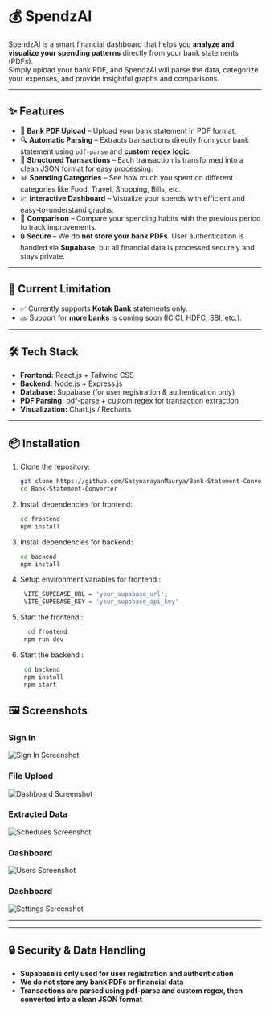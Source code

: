 # 💰 SpendzAI  

SpendzAI is a smart financial dashboard that helps you **analyze and visualize your spending patterns** directly from your bank statements (PDFs).  
Simply upload your bank PDF, and SpendzAI will parse the data, categorize your expenses, and provide insightful graphs and comparisons.  

---

## ✨ Features
- 📂 **Bank PDF Upload** – Upload your bank statement in PDF format.  
- 🔍 **Automatic Parsing** – Extracts transactions directly from your bank statement using `pdf-parse` and **custom regex logic**.  
- 🧾 **Structured Transactions** – Each transaction is transformed into a clean JSON format for easy processing.  
- 📊 **Spending Categories** – See how much you spent on different categories like Food, Travel, Shopping, Bills, etc.  
- 📈 **Interactive Dashboard** – Visualize your spends with efficient and easy-to-understand graphs.  
- 🔄 **Comparison** – Compare your spending habits with the previous period to track improvements.  
- 🔒 **Secure** – We do **not store your bank PDFs**. User authentication is handled via **Supabase**, but all financial data is processed securely and stays private.  

---

## 🚧 Current Limitation
- ✅ Currently supports **Kotak Bank** statements only.  
- 🔜 Support for **more banks** is coming soon (ICICI, HDFC, SBI, etc.).  

---

## 🛠️ Tech Stack
- **Frontend:** React.js + Tailwind CSS  
- **Backend:** Node.js + Express.js  
- **Database:** Supabase (for user registration & authentication only)  
- **PDF Parsing:** [pdf-parse](https://www.npmjs.com/package/pdf-parse) + custom regex for transaction extraction  
- **Visualization:** Chart.js / Recharts  

---

## 📦 Installation

1. Clone the repository:
   ```bash
   git clone https://github.com/SatynarayanMaurya/Bank-Statement-Converter.git
   cd Bank-Statement-Converter
   ```
2. Install dependencies for frontend:
   ```bash
   cd frontend
   npm install
   ```
3. Install dependencies for backend:
   ```bash
   cd backend
   npm install
   ```
4. Setup environment variables for frontend :
   ```bash
    VITE_SUPEBASE_URL = 'your_supabase_url';
    VITE_SUPEBASE_KEY = 'your_supabase_api_key'
   ```
5. Start the frontend :
   ```bash
     cd frontend
    npm run dev
   ```
6. Start the backend :
   ```bash
    cd backend
    npm install
    npm start
   ```


## 🖼️ Screenshots

### Sign In
![Sign In Screenshot](https://drive.google.com/uc?export=view&id=1fpsV28BUDfzChtw22bBzky6FPsetLAKx)


### File Upload
![Dashboard Screenshot](https://drive.google.com/uc?export=view&id=11he1smIL1bQwel9l43V_Kjt5UyGQ2AFu)

### Extracted Data
![Schedules Screenshot](https://drive.google.com/uc?export=view&id=1QL8ybrzmMNc3o02bHb7dvX00FRzwIAxe)

### Dashboard
![Users Screenshot](https://drive.google.com/uc?export=view&id=1aY7lqbOiUe9n4k9SQQ7SO4aw24tYsW9M)

### Dashboard
![Settings Screenshot](https://drive.google.com/uc?export=view&id=1ChGrIKd-IuSU3YlQvXaLD8llkJw15Dzy)

---


---

## 🔒 Security & Data Handling  

- **Supabase is only used for user registration and authentication**  
- **We do not store any bank PDFs or financial data**  
- **Transactions are parsed using pdf-parse and custom regex, then converted into a clean JSON format**  
  



